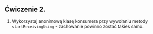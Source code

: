 ## Ćwiczenie 2.

1. Wykorzystaj anonimową klasę konsumera przy wywołaniu metody
   `startReceivingUsing` - zachowanie powinno zostać takies samo.